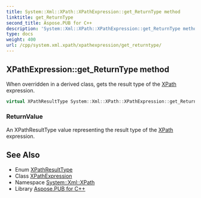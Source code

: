 ```yaml
---
title: System::Xml::XPath::XPathExpression::get_ReturnType method
linktitle: get_ReturnType
second_title: Aspose.PUB for C++
description: 'System::Xml::XPath::XPathExpression::get_ReturnType method. When overridden in a derived class, gets the result type of the XPath expression in C++.'
type: docs
weight: 400
url: /cpp/system.xml.xpath/xpathexpression/get_returntype/
---
```

## XPathExpression::get_ReturnType method


When overridden in a derived class, gets the result type of the [XPath](../../) expression.

```cpp
virtual XPathResultType System::Xml::XPath::XPathExpression::get_ReturnType()=0
```


### ReturnValue

An XPathResultType value representing the result type of the [XPath](../../) expression.

## See Also

* Enum [XPathResultType](../../xpathresulttype/)
* Class [XPathExpression](../)
* Namespace [System::Xml::XPath](../../)
* Library [Aspose.PUB for C++](../../../)
